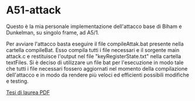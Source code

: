 # A51-attack
Questo è la mia personale implementazione dell'attacco base di Biham e Dunkelman, su singolo frame, ad A5/1.

Per avviare l'attacco basta eseguire il file compileAttak.bat presente nella cartella compileBat.
Esso compila tutti i file necessari e il sorgente main attack.c e restituisce l'output nel file "keyRegisterState.txt" nella cartella textFiles.
Si è deciso di utilizzare un file bat per l'esecuzione in modo tale che tutti i file necessari fossero aggiornati nel momento della compilazione dell'attacco e in modo da rendere più veloci ed efficienti possibili modifiche e testing.

[Tesi di laurea PDF](https://drive.google.com/file/d/1gaiGMONPWJiHxv_60bF56cPBnZh1EWMa/view?usp=sharing)
